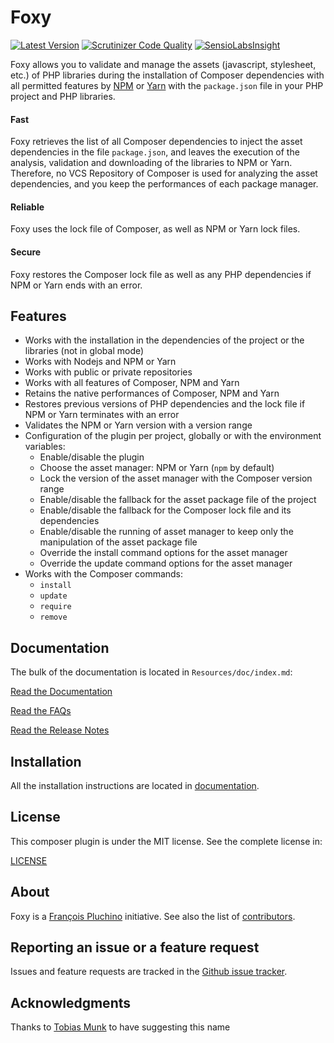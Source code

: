 Foxy
====

[![Latest Version](https://img.shields.io/packagist/v/foxy/foxy.svg)](https://packagist.org/packages/foxy/foxy)
[![Scrutinizer Code Quality](https://img.shields.io/scrutinizer/g/foxypkg/foxy.svg)](https://scrutinizer-ci.com/g/foxypkg/foxy?branch=master)
[![SensioLabsInsight](https://img.shields.io/sensiolabs/i/01030987-5dc5-4753-92c8-70a9de80323a.svg)](https://insight.sensiolabs.com/projects/01030987-5dc5-4753-92c8-70a9de80323a)

Foxy allows you to validate and manage the assets (javascript, stylesheet, etc.) of PHP libraries
during the installation of Composer dependencies with all permitted features
by [NPM](https://www.npmjs.com) or [Yarn](https://yarnpkg.com) with the `package.json` file
in your PHP project and PHP libraries.

#### Fast

Foxy retrieves the list of all Composer dependencies to inject the asset dependencies in the file `package.json`,
and leaves the execution of the analysis, validation and downloading of the libraries to NPM or Yarn. Therefore,
no VCS Repository of Composer is used for analyzing the asset dependencies, and you keep the performances
of each package manager.

#### Reliable

Foxy uses the lock file of Composer, as well as NPM or Yarn lock files.

#### Secure

Foxy restores the Composer lock file as well as any PHP dependencies if NPM or Yarn ends with an error.

Features
--------

- Works with the installation in the dependencies of the project or the libraries (not in global mode)
- Works with Nodejs and NPM or Yarn
- Works with public or private repositories
- Works with all features of Composer, NPM and Yarn
- Retains the native performances of Composer, NPM and Yarn
- Restores previous versions of PHP dependencies and the lock file if NPM or Yarn terminates with an error
- Validates the NPM or Yarn version with a version range
- Configuration of the plugin per project, globally or with the environment variables:
  - Enable/disable the plugin
  - Choose the asset manager: NPM or Yarn (`npm` by default)
  - Lock the version of the asset manager with the Composer version range
  - Enable/disable the fallback for the asset package file of the project
  - Enable/disable the fallback for the Composer lock file and its dependencies
  - Enable/disable the running of asset manager to keep only the manipulation of the asset package file
  - Override the install command options for the asset manager
  - Override the update command options for the asset manager
- Works with the Composer commands:
  - `install`
  - `update`
  - `require`
  - `remove`

Documentation
-------------

The bulk of the documentation is located in `Resources/doc/index.md`:

[Read the Documentation](Resources/doc/index.md)

[Read the FAQs](Resources/doc/faqs.md)

[Read the Release Notes](https://github.com/foxypkg/foxy/releases)

Installation
------------

All the installation instructions are located in [documentation](Resources/doc/index.md).

License
-------

This composer plugin is under the MIT license. See the complete license in:

[LICENSE](LICENSE)

About
-----

Foxy is a [François Pluchino](https://github.com/francoispluchino) initiative.
See also the list of [contributors](https://github.com/foxypkg/foxy/contributors).

Reporting an issue or a feature request
---------------------------------------

Issues and feature requests are tracked in the [Github issue tracker](https://github.com/foxypkg/foxy/issues).

Acknowledgments
---------------

Thanks to [Tobias Munk](https://github.com/schmunk42) to have suggesting this name
